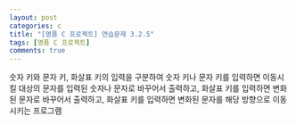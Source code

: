 ```yaml
---
layout: post
categories: c
title: "[명품 C 프로젝트] 연습문제 3.2.5"
tags: [명품 C 프로젝트]
comments: true
---
```


숫자 키와 문자 키, 화살표 키의 입력을 구분하여 숫자 키나 문자 키를 입력하면 이동시킬 대상의 문자를 입력된 숫자나 문자로 바꾸어서 출력하고, 화살표 키를 입력하면 변화된 문자로 바꾸어서 출력하고, 화살표 키를 입력하면 변화된 문자를 해당 방향으로 이동시키는 프로그램

<script src="https://gist.github.com/Junhyeon2/b3c6a3814a5a7a88194e7e4adc2676fd.js"></script>

